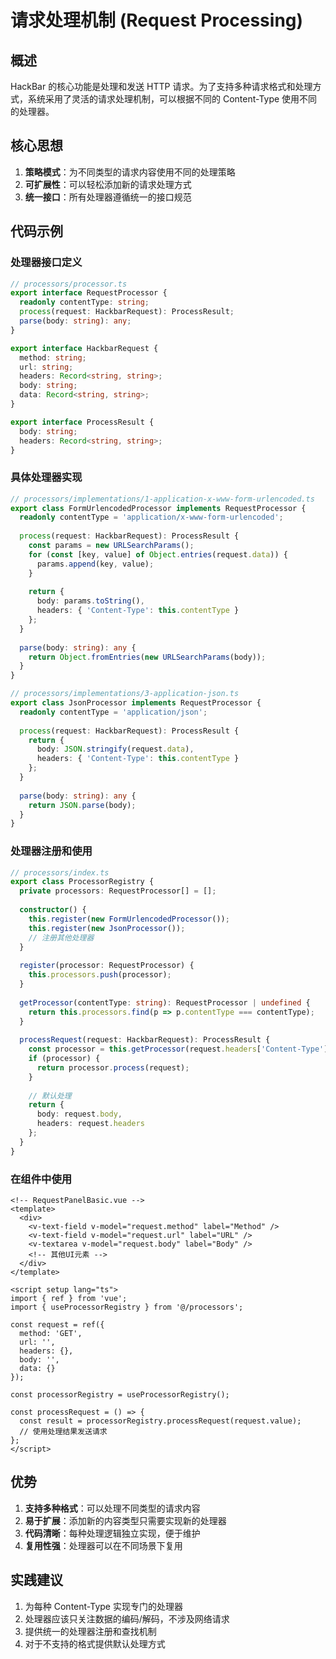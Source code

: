 # 请求处理机制 (Request Processing)

## 概述

HackBar 的核心功能是处理和发送 HTTP 请求。为了支持多种请求格式和处理方式，系统采用了灵活的请求处理机制，可以根据不同的 Content-Type 使用不同的处理器。

## 核心思想

1. **策略模式**：为不同类型的请求内容使用不同的处理策略
2. **可扩展性**：可以轻松添加新的请求处理方式
3. **统一接口**：所有处理器遵循统一的接口规范

## 代码示例

### 处理器接口定义

```typescript
// processors/processor.ts
export interface RequestProcessor {
  readonly contentType: string;
  process(request: HackbarRequest): ProcessResult;
  parse(body: string): any;
}

export interface HackbarRequest {
  method: string;
  url: string;
  headers: Record<string, string>;
  body: string;
  data: Record<string, string>;
}

export interface ProcessResult {
  body: string;
  headers: Record<string, string>;
}
```

### 具体处理器实现

```typescript
// processors/implementations/1-application-x-www-form-urlencoded.ts
export class FormUrlencodedProcessor implements RequestProcessor {
  readonly contentType = 'application/x-www-form-urlencoded';
  
  process(request: HackbarRequest): ProcessResult {
    const params = new URLSearchParams();
    for (const [key, value] of Object.entries(request.data)) {
      params.append(key, value);
    }
    
    return {
      body: params.toString(),
      headers: { 'Content-Type': this.contentType }
    };
  }
  
  parse(body: string): any {
    return Object.fromEntries(new URLSearchParams(body));
  }
}

// processors/implementations/3-application-json.ts
export class JsonProcessor implements RequestProcessor {
  readonly contentType = 'application/json';
  
  process(request: HackbarRequest): ProcessResult {
    return {
      body: JSON.stringify(request.data),
      headers: { 'Content-Type': this.contentType }
    };
  }
  
  parse(body: string): any {
    return JSON.parse(body);
  }
}
```

### 处理器注册和使用

```typescript
// processors/index.ts
export class ProcessorRegistry {
  private processors: RequestProcessor[] = [];
  
  constructor() {
    this.register(new FormUrlencodedProcessor());
    this.register(new JsonProcessor());
    // 注册其他处理器
  }
  
  register(processor: RequestProcessor) {
    this.processors.push(processor);
  }
  
  getProcessor(contentType: string): RequestProcessor | undefined {
    return this.processors.find(p => p.contentType === contentType);
  }
  
  processRequest(request: HackbarRequest): ProcessResult {
    const processor = this.getProcessor(request.headers['Content-Type']);
    if (processor) {
      return processor.process(request);
    }
    
    // 默认处理
    return {
      body: request.body,
      headers: request.headers
    };
  }
}
```

### 在组件中使用

```vue
<!-- RequestPanelBasic.vue -->
<template>
  <div>
    <v-text-field v-model="request.method" label="Method" />
    <v-text-field v-model="request.url" label="URL" />
    <v-textarea v-model="request.body" label="Body" />
    <!-- 其他UI元素 -->
  </div>
</template>

<script setup lang="ts">
import { ref } from 'vue';
import { useProcessorRegistry } from '@/processors';

const request = ref({
  method: 'GET',
  url: '',
  headers: {},
  body: '',
  data: {}
});

const processorRegistry = useProcessorRegistry();

const processRequest = () => {
  const result = processorRegistry.processRequest(request.value);
  // 使用处理结果发送请求
};
</script>
```

## 优势

1. **支持多种格式**：可以处理不同类型的请求内容
2. **易于扩展**：添加新的内容类型只需要实现新的处理器
3. **代码清晰**：每种处理逻辑独立实现，便于维护
4. **复用性强**：处理器可以在不同场景下复用

## 实践建议

1. 为每种 Content-Type 实现专门的处理器
2. 处理器应该只关注数据的编码/解码，不涉及网络请求
3. 提供统一的处理器注册和查找机制
4. 对于不支持的格式提供默认处理方式